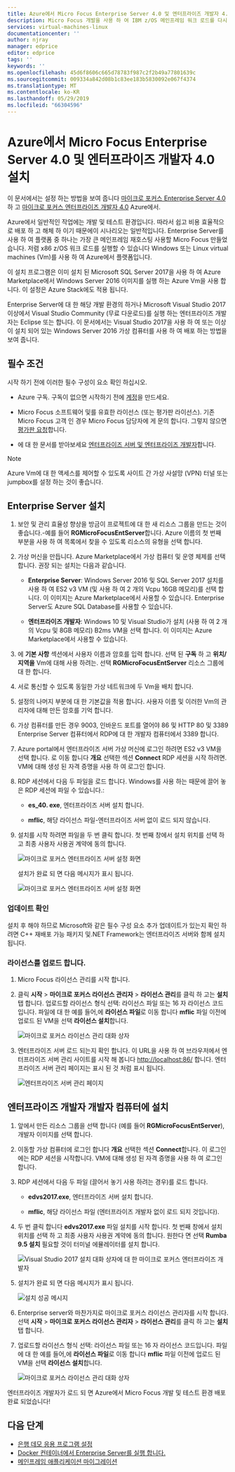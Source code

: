 ```yaml
---
title: Azure에서 Micro Focus Enterprise Server 4.0 및 엔터프라이즈 개발자 4.0 설치 | Microsoft Docs
description: Micro Focus 개발을 사용 하 여 IBM z/OS 메인프레임 워크 로드를 다시 호스트 하 고 Azure virtual machines (Vm)에서 환경을 테스트 합니다.
services: virtual-machines-linux
documentationcenter: ''
author: njray
manager: edprice
editor: edprice
tags: ''
keywords: ''
ms.openlocfilehash: 45d6f8606c665d78783f987c2f2b49a77801639c
ms.sourcegitcommit: 009334a842d08b1c83ee183b5830092e067f4374
ms.translationtype: MT
ms.contentlocale: ko-KR
ms.lasthandoff: 05/29/2019
ms.locfileid: "66304596"
---
```

# <a name="install-micro-focus-enterprise-server-40-and-enterprise-developer-40-on-azure"></a>Azure에서 Micro Focus Enterprise Server 4.0 및 엔터프라이즈 개발자 4.0 설치

이 문서에서는 설정 하는 방법을 보여 줍니다 [마이크로 포커스 Enterprise Server 4.0](https://www.microfocus.com/documentation/enterprise-developer/es30/) 하 고 [마이크로 포커스 엔터프라이즈 개발자 4.0](https://www.microfocus.com/documentation/enterprise-developer/ed_30/) Azure에서.

Azure에서 일반적인 작업에는 개발 및 테스트 환경입니다. 따라서 쉽고 비용 효율적으로 배포 하 고 해체 하 이기 때문에이 시나리오는 일반적입니다. Enterprise Server를 사용 하 여 플랫폼 중 하나는 가장 큰 메인프레임 재호스팅 사용할 Micro Focus 만들었습니다. 저렴 x86 z/OS 워크 로드를 실행할 수 있습니다 Windows 또는 Linux virtual machines (Vm)를 사용 하 여 Azure에서 플랫폼입니다.

이 설치 프로그램은 이미 설치 된 Microsoft SQL Server 2017을 사용 하 여 Azure Marketplace에서 Windows Server 2016 이미지를 실행 하는 Azure Vm을 사용 합니다. 이 설정은 Azure Stack에도 적용 됩니다.

Enterprise Server에 대 한 해당 개발 환경의 하거나 Microsoft Visual Studio 2017 이상에서 Visual Studio Community (무료 다운로드)를 실행 하는 엔터프라이즈 개발자는 Eclipse 또는 합니다. 이 문서에서는 Visual Studio 2017을 사용 하 여 또는 이상이 설치 되어 있는 Windows Server 2016 가상 컴퓨터를 사용 하 여 배포 하는 방법을 보여 줍니다.

## <a name="prerequisites"></a>필수 조건

시작 하기 전에 이러한 필수 구성이 요소 확인 하십시오.

- Azure 구독. 구독이 없으면 시작하기 전에 [계정](https://azure.microsoft.com/free/?WT.mc_id=A261C142F)을 만드세요.

- Micro Focus 소프트웨어 및를 유효한 라이선스 (또는 평가판 라이선스). 기존 Micro Focus 고객 인 경우 Micro Focus 담당자에 게 문의 합니다. 그렇지 않으면 [평가판 요청](https://www.microfocus.com/products/enterprise-suite/enterprise-server/trial/)합니다.

- 에 대 한 문서를 받아보세요 [엔터프라이즈 서버 및 엔터프라이즈 개발자](https://www.microfocus.com/documentation/enterprise-developer/#")합니다.

> [!NOTE]
> Azure Vm에 대 한 액세스를 제어할 수 있도록 사이트 간 가상 사설망 (VPN) 터널 또는 jumpbox를 설정 하는 것이 좋습니다.

## <a name="install-enterprise-server"></a>Enterprise Server 설치

1. 보안 및 관리 효율성 향상을 방금이 프로젝트에 대 한 새 리소스 그룹을 만드는 것이 좋습니다.-예를 들어 **RGMicroFocusEntServer**합니다. Azure 이름의 첫 번째 부분을 사용 하 여 목록에서 찾을 수 있도록 리소스의 유형을 선택 합니다.

2. 가상 머신을 만듭니다. Azure Marketplace에서 가상 컴퓨터 및 운영 체제를 선택 합니다. 권장 되는 설치는 다음과 같습니다.

    - **Enterprise Server**: Windows Server 2016 및 SQL Server 2017 설치를 사용 하 여 ES2 v3 VM (및 사용 하 여 2 개의 Vcpu 16GB 메모리)를 선택 합니다. 이 이미지는 Azure Marketplace에서 사용할 수 있습니다. Enterprise Server도 Azure SQL Database를 사용할 수 있습니다.

    - **엔터프라이즈 개발자**: Windows 10 및 Visual Studio가 설치 (사용 하 여 2 개의 Vcpu 및 8GB 메모리) B2ms VM을 선택 합니다. 이 이미지는 Azure Marketplace에서 사용할 수 있습니다.

3. 에 **기본 사항** 섹션에서 사용자 이름과 암호를 입력 합니다. 선택 된 **구독** 하 고 **위치/지역을** Vm에 대해 사용 하려는. 선택 **RGMicroFocusEntServer** 리소스 그룹에 대 한 합니다.

4. 서로 통신할 수 있도록 동일한 가상 네트워크에 두 Vm을 배치 합니다.

5. 설정의 나머지 부분에 대 한 기본값을 적용 합니다. 사용자 이름 및 이러한 Vm의 관리자에 대해 만든 암호를 기억 합니다.

6. 가상 컴퓨터를 만든 경우 9003, 인바운드 포트를 열어야 86 및 HTTP 80 및 3389 Enterprise Server 컴퓨터에서 RDP에 대 한 개발자 컴퓨터에서 3389 합니다.

7. Azure portal에서 엔터프라이즈 서버 가상 머신에 로그인 하려면 ES2 v3 VM을 선택 합니다. 로 이동 합니다 **개요** 선택한 섹션 **Connect** RDP 세션을 시작 하려면. VM에 대해 생성 된 자격 증명을 사용 하 여 로그인 합니다.

8. RDP 세션에서 다음 두 파일을 로드 합니다. Windows를 사용 하는 때문에 끌어 놓은 RDP 세션에 파일 수 있습니다.:

    - **es\_40. exe**, 엔터프라이즈 서버 설치 합니다.

    - **mflic**, 해당 라이선스 파일-엔터프라이즈 서버 없이 로드 되지 않습니다.

9. 설치를 시작 하려면 파일을 두 번 클릭 합니다. 첫 번째 창에서 설치 위치를 선택 하 고 최종 사용자 사용권 계약에 동의 합니다.

     ![마이크로 포커스 엔터프라이즈 서버 설정 화면](media/01-enterprise-server.png)

     설치가 완료 되 면 다음 메시지가 표시 됩니다.

     ![마이크로 포커스 엔터프라이즈 서버 설정 화면](media/02-enterprise-server.png)

### <a name="check-for-updates"></a>업데이트 확인

설치 후 해야 하므로 Microsoft와 같은 필수 구성 요소 추가 업데이트가 있는지 확인 하려면 C++ 재배포 가능 패키지 및.NET Framework는 엔터프라이즈 서버와 함께 설치 됩니다.

### <a name="upload-the-license"></a>라이선스를 업로드 합니다.

1. Micro Focus 라이선스 관리를 시작 합니다.

2. 클릭 **시작** \> **마이크로 포커스 라이선스 관리자** \> **라이선스 관리**를 클릭 하 고는 **설치** 탭 합니다. 업로드할 라이선스 형식 선택: 라이선스 파일 또는 16 자 라이선스 코드입니다. 파일에 대 한 예를 들어,에 **라이선스 파일**로 이동 합니다 **mflic** 파일 이전에 업로드 된 VM을 선택 **라이선스 설치**합니다.

     ![마이크로 포커스 라이선스 관리 대화 상자](media/03-enterprise-server.png)

3. 엔터프라이즈 서버 로드 되는지 확인 합니다. 이 URL을 사용 하 여 브라우저에서 엔터프라이즈 서버 관리 사이트를 시작 해 봅니다 <http://localhost:86/> 합니다. 엔터프라이즈 서버 관리 페이지는 표시 된 것 처럼 표시 됩니다.

     ![엔터프라이즈 서버 관리 페이지](media/04-enterprise-admin.png)

## <a name="install-enterprise-developer-on-the-developer-machine"></a>엔터프라이즈 개발자 개발자 컴퓨터에 설치

1. 앞에서 만든 리소스 그룹을 선택 합니다 (예를 들어 **RGMicroFocusEntServer**), 개발자 이미지를 선택 합니다.

2. 이동할 가상 컴퓨터에 로그인 합니다 **개요** 선택한 섹션 **Connect**합니다. 이 로그인에는 RDP 세션을 시작합니다. VM에 대해 생성 된 자격 증명을 사용 하 여 로그인 합니다.

3. RDP 세션에서 다음 두 파일 (끌어서 놓기 사용 하려는 경우)를 로드 합니다.

    - **edvs2017.exe**, 엔터프라이즈 서버 설치 합니다.

    - **mflic**, 해당 라이선스 파일 (엔터프라이즈 개발자 없이 로드 되지 것입니다).

4. 두 번 클릭 합니다 **edvs2017.exe** 파일 설치를 시작 합니다. 첫 번째 창에서 설치 위치를 선택 하 고 최종 사용자 사용권 계약에 동의 합니다. 원한다 면 선택 **Rumba 9.5 설치** 필요할 것이 터미널 에뮬레이터를 설치 합니다.

     ![Visual Studio 2017 설치 대화 상자에 대 한 마이크로 포커스 엔터프라이즈 개발자](media/04-enterprise-server.png)

5. 설치가 완료 되 면 다음 메시지가 표시 됩니다.

     ![설치 성공 메시지](media/05-enterprise-server.png)

6. Enterprise server와 마찬가지로 마이크로 포커스 라이선스 관리자를 시작 합니다. 선택 **시작** \> **마이크로 포커스 라이선스 관리자** \> **라이선스 관리**를 클릭 하 고는 **설치**탭 합니다.

7. 업로드할 라이선스 형식 선택: 라이선스 파일 또는 16 자 라이선스 코드입니다. 파일에 대 한 예를 들어,에 **라이선스 파일**로 이동 합니다 **mflic** 파일 이전에 업로드 된 VM을 선택 **라이선스 설치**합니다.

     ![마이크로 포커스 라이선스 관리 대화 상자](media/07-enterprise-server.png)

엔터프라이즈 개발자가 로드 되 면 Azure에서 Micro Focus 개발 및 테스트 환경 배포 완료 되었습니다!

## <a name="next-steps"></a>다음 단계

- [은행 데모 응용 프로그램 설정](./demo.md)
- [Docker 컨테이너에서 Enterprise Server를 실행 합니다.](./run-enterprise-server-container.md)
- [메인프레임 애플리케이션 마이그레이션](/azure/architecture/cloud-adoption/infrastructure/mainframe-migration/application-strategies)
